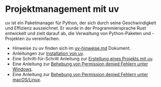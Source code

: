 # Projektmanagement mit uv

uv ist ein Paketmanager für Python, der sich durch seine Geschwindigkeit und Effizienz auszeichnet. Er wurde in der Programmiersprache Rust entwickelt und zielt darauf ab, die Verwaltung von Python-Paketen und -Projekten zu vereinfachen. 

- Hinweise zu uv finden sich im [uv-hinweise.md](uv-hinweise.md) Dokument.
- Anleitungen zur [Installation von uv](uv-installation.md).
- Eine Schritt-für-Schritt Anleitung zur [Erstellung eines Projekts mit uv](uv-projekt.md).
- Eine Anleitung zur [Behebung von Permission denied Fehlern unter Windows](permission-windows.md).
- Eine Anleitung zur [Behebung von Permission denied Fehlern unter macOS/Linux](permission-mac.md).